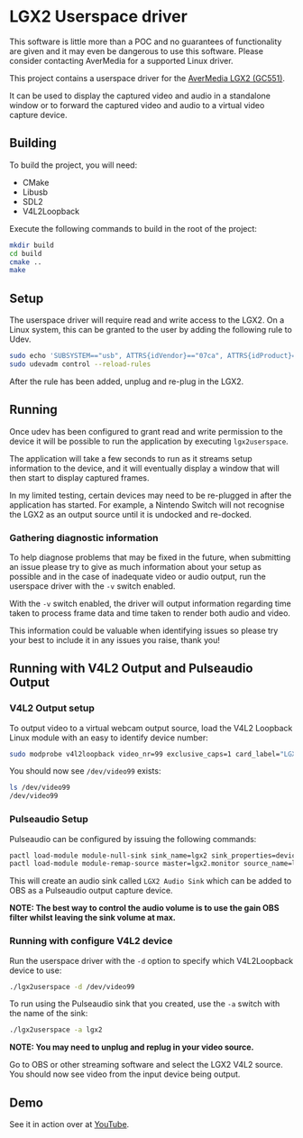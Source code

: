 # LGX2 Userspace driver
This software is little more than a POC and no guarantees of functionality are given and it may even be dangerous to use this software. Please
consider contacting AverMedia for a supported Linux driver.

This project contains a userspace driver for the [AverMedia LGX2 (GC551)](https://avermedia.com/LGX2).

It can be used to display the captured video and audio in a standalone window or
to forward the captured video and audio to a virtual video capture device.

## Building
To build the project, you will need:
* CMake
* Libusb
* SDL2
* V4L2Loopback

Execute the following commands to build in the root of the project:

```bash
mkdir build
cd build
cmake ..
make
```

## Setup
The userspace driver will require read and write access to the LGX2. On a Linux
system, this can be granted to the user by adding the following rule to Udev.

```bash
sudo echo 'SUBSYSTEM=="usb", ATTRS{idVendor}=="07ca", ATTRS{idProduct}=="0551", MODE="0666"' > /etc/udev/rules.d/999-avermedia.rules
sudo udevadm control --reload-rules
```

After the rule has been added, unplug and re-plug in the LGX2.

## Running
Once udev has been configured to grant read and write permission to the device it
will be possible to run the application by executing `lgx2userspace`.

The application will take a few seconds to run as it streams setup information to the device, 
and it will eventually display a window that will then start to display captured frames.

In my limited testing, certain devices may need to be re-plugged in after the application has 
started. For example, a Nintendo Switch will not recognise the LGX2 as an output source until
it is undocked and re-docked.

### Gathering diagnostic information
To help diagnose problems that may be fixed in the future, when submitting an issue
please try to give as much information about your setup as possible and in the case of
inadequate video or audio output, run the userspace driver with the `-v` switch enabled.

With the `-v` switch enabled, the driver will output information regarding time taken to
process frame data and time taken to render both audio and video.

This information could be valuable when identifying issues so please try your best to include it
in any issues you raise, thank you!

## Running with V4L2 Output and Pulseaudio Output
### V4L2 Output setup
To output video to a virtual webcam output source, load the V4L2 Loopback Linux module with an easy to identify device
number:

```bash
sudo modprobe v4l2loopback video_nr=99 exclusive_caps=1 card_label="LGX2"
```

You should now see `/dev/video99` exists:

```bash
ls /dev/video99
/dev/video99
```

### Pulseaudio Setup
Pulseaudio can be configured by issuing the following commands:
```bash
pactl load-module module-null-sink sink_name=lgx2 sink_properties=device.description="LGX2 Audio Sink"
pactl load-module module-remap-source master=lgx2.monitor source_name=lgx2 source_properties=device.description="LGX2 Audio"
```
This will create an audio sink called `LGX2 Audio Sink` which can be added to OBS as a Pulseaudio output capture device.

**NOTE: The best way to control the audio volume is to use the gain OBS filter whilst leaving the sink volume at max.**

### Running with configure V4L2 device
Run the userspace driver with the `-d` option to specify which V4L2Loopback device to use:

```bash
./lgx2userspace -d /dev/video99
```

To run using the Pulseaudio sink that you created, use the `-a` switch with the name of the sink:

```bash
./lgx2userspace -a lgx2
```

**NOTE: You may need to unplug and replug in your video source.**

Go to OBS or other streaming software and select the LGX2 V4L2 source. You should now see video from the input device being output.

## Demo
See it in action over at [YouTube](https://www.youtube.com/watch?v=-yzHMbUn-w0).
